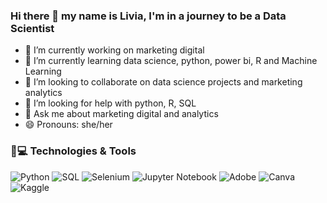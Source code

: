 ### Hi there 👋 my name is Livia, I'm in a journey to be a Data Scientist

- 🔭 I’m currently working on marketing digital 
- 🌱 I’m currently learning data science, python, power bi, R and Machine Learning
- 👯 I’m looking to collaborate on data science projects and marketing analytics
- 🤔 I’m looking for help with python, R, SQL
- 💬 Ask me about marketing digital and analytics 
- 😄 Pronouns: she/her

<p>

### 🚀💻 Technologies & Tools

![Python](https://img.shields.io/badge/python-3670A0?style=for-the-badge&logo=python&logoColor=ffdd54)
![SQL](https://img.shields.io/badge/MySQL-005C84?style=for-the-badge&logo=mysql&logoColor=white)
![Selenium](https://img.shields.io/badge/-selenium-%43B02A?style=for-the-badge&logo=selenium&logoColor=white)
![Jupyter Notebook](https://img.shields.io/badge/jupyter-%23FA0F00.svg?style=for-the-badge&logo=jupyter&logoColor=white)
![Adobe](https://img.shields.io/badge/adobe-%23FF0000.svg?style=for-the-badge&logo=adobe&logoColor=white)
![Canva](https://img.shields.io/badge/Canva-%2300C4CC.svg?style=for-the-badge&logo=Canva&logoColor=white)
![Kaggle](https://img.shields.io/badge/Kaggle-035a7d?style=for-the-badge&logo=kaggle&logoColor=white)

  
